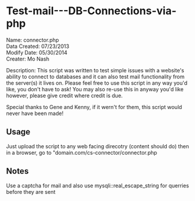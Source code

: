 # Test-mail---DB-Connections-via-php
Name: connector.php  
Data Created: 07/23/2013  
Modify Date: 05/30/2014  
Creater: Mo Nash  

Description: This script was written to test simple issues with a website's ability to connect to databases and it can also test mail functionality from the server(s) it lives on. Please feel free to use this script in any way you'd like, you don't have to ask! You may also re-use this in anyway you'd like however, please give credit where credit is due.  

Special thanks to Gene and Kenny, if it wern't for them, this script would never have been made!  

## Usage
Just upload the script to any web facing direcotry (content should do) then in a browser, go to "domain.com/cs-connector/connector.php

## Notes
Use a captcha for mail and also use mysqli::real_escape_string for querries before they are sent
